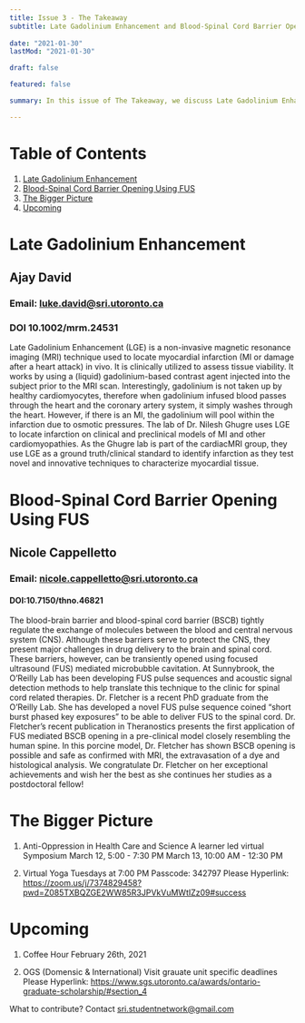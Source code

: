 ```yaml
---
title: Issue 3 - The Takeaway
subtitle: Late Gadolinium Enhancement and Blood-Spinal Cord Barrier Opening with Focused Ultrasound
 
date: "2021-01-30"
lastMod: "2021-01-30"

draft: false

featured: false

summary: In this issue of The Takeaway, we discuss Late Gadolinium Enhancement and Blood-Spinal Cord Barrier Opening using FUS!

---
```


# Table of Contents
1. [Late Gadolinium Enhancement](#late-gadolinium-enhancement)
2. [Blood-Spinal Cord Barrier Opening Using FUS](#blood-spinal-cord-barrier-opening-using-fus)
3. [The Bigger Picture](#the-bigger-picture)
4. [Upcoming](#upcoming) 

# Late Gadolinium Enhancement

## Ajay David

### Email: luke.david@sri.utoronto.ca

### DOI 10.1002/mrm.24531

Late Gadolinium Enhancement (LGE) is a non-invasive magnetic resonance imaging
(MRI) technique used to locate myocardial infarction (MI or damage after a heart
attack) in vivo. It is clinically utilized to assess tissue viability. It works by using a
(liquid) gadolinium-based contrast agent injected into the subject prior to the MRI
scan. Interestingly, gadolinium is not taken up by healthy cardiomyocytes, therefore
when gadolinium infused blood passes through the heart and the coronary artery
system, it simply washes through the heart. However, if there is an MI, the gadolinium
will pool within the infarction due to osmotic pressures. The lab of Dr. Nilesh Ghugre
uses LGE to locate infarction on clinical and preclinical models of MI and other
cardiomyopathies. As the Ghugre lab is part of the cardiacMRI group, they use LGE as
a ground truth/clinical standard to identify infarction as they test novel and innovative
techniques to characterize myocardial tissue.


# Blood-Spinal Cord Barrier Opening Using FUS
## Nicole Cappelletto
### Email: nicole.cappelletto@sri.utoronto.ca
#### DOI:10.7150/thno.46821

The blood-brain barrier and blood-spinal cord barrier (BSCB) tightly regulate the exchange of molecules between
the blood and central nervous system (CNS). Although these barriers serve to protect the CNS, they present major
challenges in drug delivery to the brain and spinal cord. These barriers, however, can be transiently opened using
focused ultrasound (FUS) mediated microbubble cavitation. At Sunnybrook, the O’Reilly Lab has been developing
FUS pulse sequences and acoustic signal detection methods to help translate this technique to the clinic for spinal
cord related therapies.
Dr. Fletcher is a recent PhD graduate from the O’Reilly Lab. She has developed a novel FUS pulse sequence coined
“short burst phased key exposures” to be able to deliver FUS to the spinal cord. Dr. Fletcher’s recent publication in
Theranostics presents the first application of FUS mediated BSCB opening in a pre-clinical model closely resembling
the human spine. In this porcine model, Dr. Fletcher has shown BSCB opening is possible and safe as confirmed
with MRI, the extravasation of a dye and histological analysis. We congratulate Dr. Fletcher on her exceptional
achievements and wish her the best as she continues her studies as a postdoctoral fellow!


# The Bigger Picture

1. Anti-Oppression in Health Care and Science
A learner led virtual Symposium
March 12, 5:00 - 7:30 PM
March 13, 10:00 AM - 12:30 PM

2. Virtual Yoga
Tuesdays at 7:00 PM
Passcode: 342797
Please Hyperlink: https://zoom.us/j/7374829458?pwd=Z085TXBQZGE2WW85R3JPVkVuMWtIZz09#success


# Upcoming

1. Coffee Hour 
February 26th, 2021

2. OGS (Domensic & International)
Visit grauate unit specific deadlines
Please Hyperlink: https://www.sgs.utoronto.ca/awards/ontario-graduate-scholarship/#section_4 


What to contribute? Contact sri.studentnetwork@gmail.com

